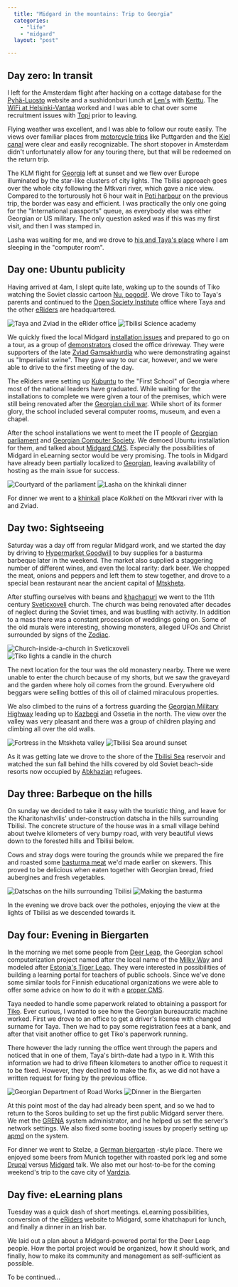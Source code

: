 ```yaml
---
  title: "Midgard in the mountains: Trip to Georgia"
  categories: 
    - "life"
    - "midgard"
  layout: "post"

---
```

## Day zero: In transit

I left for the Amsterdam flight after hacking on a cottage database for the [Pyh&auml;-Luosto][1] website and a sushidonburi lunch at [Len's][2] with [Kerttu][3]. The [WiFi at Helsinki-Vantaa][4] worked and I was able to chat over some recruitment issues with [Topi][5] prior to leaving.

Flying weather was excellent, and I was able to follow our route easily. The views over familiar places from [motorcycle trips][6] like Puttgarden and the [Kiel canal][30] were clear and easily recognizable. The short stopover in Amsterdam didn't unfortunately allow for any touring there, but that will be redeemed on the return trip.

The KLM flight for [Georgia][21] left at sunset and we flew over Europe illuminated by the star-like clusters of city lights. The Tbilisi approach goes over the whole city following the Mtkvari river, which gave a nice view. Compared to the torturously hot 6 hour wait in [Poti harbour][8] on the previous trip, the border was easy and efficient. I was practically the only one going for the "International passports" queue, as everybody else was either Georgian or US military. The only question asked was if this was my first visit, and then I was stamped in.

Lasha was waiting for me, and we drove to [his and Taya's place][7] where I am sleeping in the "computer room".

## Day one: Ubuntu publicity

Having arrived at 4am, I slept quite late, waking up to the sounds of Tiko watching the Soviet classic cartoon [Nu, pogodi!][9]. We drove Tiko to Taya's parents and continued to the [Open Society Institute][10] office where Taya and the other [eRiders][11] are headquartered.

![Taya and Zviad in the eRider office](/files/Georgian_eRider_office.jpg) ![Tbilisi Science academy](http://bergie.iki.fi/midcom-serveattachmentguid-1b1bed8e2c1d1a25f760789abcf2bcec/Tbilisi_science_academy.jpg)

We quickly fixed the local Midgard [installation issues][12] and prepared to go on a tour, as a group of [demonstrators][15] closed the office driveway. They were supporters of the late [Zviad Gamsakhurdia][13] who were demonstrating against us "Imperialist swine". They gave way to our car, however, and we were able to drive to the first meeting of the day.

The eRiders were setting up [Kubuntu][14] to the "First School" of Georgia where most of the national leaders have graduated. While waiting for the installations to complete we were given a tour of the premises, which were still being renovated after the [Georgian civil war][16]. While short of its former glory, the school included several computer rooms, museum, and even a chapel.

After the school installations we went to meet the IT people of [Georgian parliament][17] and [Georgian Computer Society][20]. We demoed Ubuntu installation for them, and talked about [Midgard CMS][18]. Especially the possibilities of Midgard in eLearning sector would be very promising. The tools in Midgard have already been partially localized to [Georgian][19], leaving availability of hosting as the main issue for success.

![Courtyard of the parliament](/files/Georgian_parliament_courtyard.jpg) ![Lasha on the khinkali dinner](http://bergie.iki.fi/midcom-serveattachmentguid-3e52ec8c753d026091cf28f2ccbb6d73/Khinkali_dinner_in_Kolkheti.jpg)

For dinner we went to a [khinkali][22] place _Kolkheti_ on the Mtkvari river with Ia and Zviad.

## Day two: Sightseeing

Saturday was a day off from regular Midgard work, and we started the day by driving to [Hypermarket Goodwill][23] to buy supplies for a basturma barbeque later in the weekend. The market also supplied a staggering number of different wines, and even the local rarity: dark beer. We chopped the meat, onions and peppers and left them to stew together, and drove to a special bean restaurant near the ancient capital of [Mtskheta][24].

After stuffing ourselves with beans and [khachapuri][25] we went to the 11th century [Sveticxoveli][26] church. The church was being renovated after decades of neglect during the Soviet times, and was bustling with activity. In addition to a mass there was a constant procession of weddings going on. Some of the old murals were interesting, showing monsters, alleged UFOs and Christ surrounded by signs of the [Zodiac][27].

![Church-inside-a-church in Sveticxoveli](/files/Church_inside_the_church.jpg) ![Tiko lights a candle in the church](http://bergie.iki.fi/midcom-serveattachmentguid-d72ad7a43bb17fdeed24f614664d1e25/Tiko_lights_a_candle.jpg)

The next location for the tour was the old monastery nearby. There we were unable to enter the church because of my shorts, but we saw the graveyard and the garden where holy oil comes from the ground. Everywhere old beggars were selling bottles of this oil of claimed miraculous properties.

We also climbed to the ruins of a fortress guarding the [Georgian Military Highway][28] leading up to [Kazbegi][29] and Ossetia in the north. The view over the valley was very pleasant and there was a group of children playing and climbing all over the old walls.

![Fortress in the Mtskheta valley](/files/Fortress_in_Mtskheta_valley.jpg) ![Tbilisi Sea around sunset](http://bergie.iki.fi/midcom-serveattachmentguid-740bb1596096d7b0ff5f4c159c3043fa/The_Tbilisi_Sea.jpg)

As it was getting late we drove to the shore of the [Tbilisi Sea][31] reservoir and watched the sun fall behind the hills covered by old Soviet beach-side resorts now occupied by [Abkhazian][32] refugees.

## Day three: Barbeque on the hills

On sunday we decided to take it easy with the touristic thing, and leave for the Kharitonashvilis' under-construction datscha in the hills surrounding Tbilisi. The concrete structure of the house was in a small village behind about twelve kilometers of very bumpy road, with very beautiful views down to the forested hills and Tbilisi below.

Cows and stray dogs were touring the grounds while we prepared the fire and roasted some [basturma meat][33] we'd made earlier on skewers. This proved to be delicious when eaten together with Georgian bread, fried aubergines and fresh vegetables.

![Datschas on the hills surrounding Tbilisi](/files/Datschas_in_the_hills.jpg) ![Making the basturma](http://bergie.iki.fi/midcom-serveattachmentguid-7797546f25100ba94ddb37285b695aaa/Making_shashlik.jpg)


In the evening we drove back over the potholes, enjoying the view at the lights of Tbilisi as we descended towards it.

## Day four: Evening in Biergarten

In the morning we met some people from [Deer Leap][34], the Georgian school computerization project named after the local name of the [Milky Way][35] and modeled after [Estonia's Tiger Leap][36]. They were interested in possibilities of building a learning portal for teachers of public schools. Since we've done some similar tools for Finnish educational organizations we were able to offer some advice on how to do it with a [proper CMS][18].

Taya needed to handle some paperwork related to obtaining a passport for [Tiko][38]. Ever curious, I wanted to see how the Georgian bureaucratic machine worked. First we drove to an office to get a driver's license with changed surname for Taya. Then we had to pay some registration fees at a bank, and after that visit another office to get Tiko's paperwork running.

There however the lady running the office went through the papers and noticed that in one of them, Taya's birth-date had a typo in it. With this information we had to drive fifteen kilometers to another office to request it to be fixed. However, they declined to make the fix, as we did not have a written request for fixing by the previous office.

![Georgian Department of Road Works](/files/Georgian_Road_Works_Department.jpg) ![Dinner in the Biergarten](http://bergie.iki.fi/midcom-serveattachmentguid-b5f68cbe3fd66e4955ad9c551f9d4507/Biergarten_Stelze_dinner.jpg)

At this point most of the day had already been spent, and so we had to return to the Soros building to set up the first public Midgard server there. We met the [GRENA][37] system administrator, and he helped us set the server's network settings. We also fixed some booting issues by properly setting up [apmd][39] on the system.

For dinner we went to Stelze, a [German biergarten][40] -style place. There we enjoyed some beers from Munich together with roasted pork leg and some [Drupal][41] versus [Midgard][18] talk. We also met our host-to-be for the coming weekend's trip to the cave city of [Vardzia][42].

## Day five: eLearning plans

Tuesday was a quick dash of short meetings. eLearning possibilities, conversion of the [eRiders][11] website to Midgard, some khatchapuri for lunch, and finally a dinner in an Irish bar.

We laid out a plan about a Midgard-powered portal for the Deer Leap people. How the portal project would be organized, how it should work, and finally, how to make its community and management as self-sufficient as possible.

<!--
## Day six: Presidentspotting

- Defunct Wifi in cafe
- Tbilisi metro
- Spotting Ms. Halonen, short convoy trip
- Old Tbilisi
- Sans Souci, Wifi working

## Day seven: Successes and defeats
-->

To be continued...

[1]: http://www.pyha.fi/
[2]: http://www.lens.fi/
[3]: http://www.helsinki.fi/~kmakila/
[4]: http://beta.plazes.com/plaze/60d9954440ab4e07973aa9adca0647fc/
[5]: http://www.nemein.com/people/tktuomin/
[6]: http://www.routamc.org/
[7]: http://beta.plazes.com/plaze/a1ffcf408045775bb23a71fbb56b2ab5/
[8]: http://www.routamc.org/gallery/black-sea-2004/IMG_5303
[9]: http://www.imdb.com/title/tt0234355/
[10]: http://www.soros.org/
[11]: http://eriders.ge/en/news/
[12]: http://www.midgard-project.org/midcom-permalink-29f5b49f8a0915635a98a8422f2e31e9
[13]: http://en.wikipedia.org/wiki/Zviad_Gamsakhurdia
[14]: http://www.kubuntu.org/
[15]: http://bergie.iki.fi/moblog/2005-09-23-1127476203
[16]: http://en.wikipedia.org/wiki/Georgian_Civil_War
[17]: http://www.parliament.ge/
[18]: http://www.midgard-project.org/
[19]: http://en.wikipedia.org/wiki/Georgian_language
[20]: http://www.computer.org.ge/
[21]: http://en.wikipedia.org/wiki/Georgia_%28country%29
[22]: http://www.agbu.org/agbunews/display.asp?A_ID=156
[23]: http://www.bsj.ge/newspaper/2005/01/26/EEpyZuVFVAqLJHlwWF
[24]: http://en.wikipedia.org/wiki/Mtskheta
[25]: http://ilforno.typepad.com/il_forno/2004/01/khachapuri_chee.html
[26]: http://www.world66.com/europe/georgia/mtskheta
[27]: http://en.wikipedia.org/wiki/Zodiac
[28]: http://vdjorbenadze.tripod.com/Kazbegi/Kazbegi.htm
[29]: http://www.world66.com/europe/georgia/kazbegi
[30]: http://en.wikipedia.org/wiki/Kiel_Canal
[31]: http://www.xcaucasus.org/tbilisisea.html
[32]: http://en.wikipedia.org/wiki/Abkhazia
[33]: http://www.russianfoods.com/recipes/item0012A/default.asp
[34]: http://www.dlf.ge/en/
[35]: http://en.wikipedia.org/wiki/Milky_way
[36]: http://www.undp.org/dpa/choices/2000/june/p10-12.htm
[37]: http://www.grena.ge/english/index.html
[38]: http://www.routamc.org/gallery/black-sea-2004/IMG_5511
[39]: http://packages.debian.org/stable/admin/apmd
[40]: http://en.wikipedia.org/wiki/Biergarten
[41]: http://drupal.org/
[42]: http://www.pilotguides.com/destination_guide/middle_east_and_north_africa/georgia_and_armenia/vardzia_caves.php